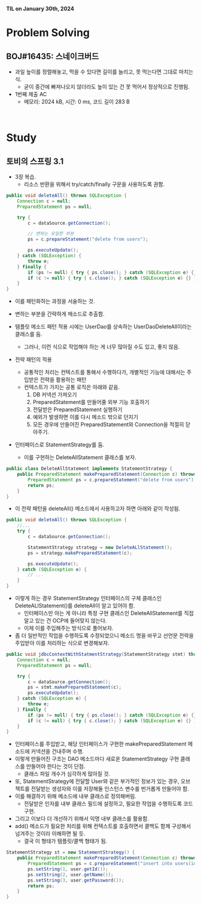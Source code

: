 **TIL on January 30th, 2024**

# Problem Solving
## BOJ#16435: 스네이크버드
* 과일 높이를 정렬해놓고, 먹을 수 있다면 길이를 늘리고, 못 먹는다면 그대로 마치는 식.
    - 굳이 중간에 빠져나오지 않더라도 높이 있는 건 못 먹어서 정상적으로 진행됨.
* 1번째 제출 AC
    - 메모리: 2024 kB, 시간: 0 ms, 코드 길이 283 B

<br>

# Study
## 토비의 스프링 3.1
* 3장 복습.
    - 리소스 반환을 위해서 try/catch/finally 구문을 사용하도록 권함.

```java
public void deleteAll() throws SQLException {
    Connection c = null;
    PreparedStatement ps = null;

    try {
        c = dataSource.getConnection();

        // 변하는 유일한 부분
        ps = c.prepareStatement("delete from users");

        ps.executeUpdate();
    } catch (SQLException) {
        throw e;
    } finally {
        if (ps != null) { try { ps.close(); } catch (SQLException e) {} }
        if (c != null) { try { c.close(); } catch (SQLException e) {} }
    }
}
```

* 이를 패턴화하는 과정을 서술하는 것.
* 변하는 부분을 간략하게 메소드로 추출함.

* 템플릿 메소드 패턴 적용 시에는 UserDao를 상속하는 UserDaoDeleteAll이라는 클래스를 둠.
    - 그러나, 이런 식으로 작업해야 하는 게 너무 많아질 수도 있고, 좋지 않음.

* 전략 패턴의 적용
    - 공통적인 처리는 컨텍스트를 통해서 수행하다가, 개별적인 기능에 대해서는 주입받은 전략을 활용하는 패턴
    - 컨텍스트가 가지는 공통 로직은 아래와 같음.
        1. DB 커넥션 가져오기
        2. PreparedStatement를 만들어줄 외부 기능 호출하기
        3. 전달받은 PreparedStatement 실행하기
        4. 예외가 발생하면 이를 다시 메소드 밖으로 던지기
        5. 모든 경우에 만들어진 PreparedStatement와 Connection을 적절히 닫아주기.
* 인터페이스로 StatementStrategy를 둠.
    - 이를 구현하는 DeleteAllStatement 클래스를 보자.

```java
public class DeleteAllStatement implements StatementStrategy {
    public PreparedStatement makePreparedStatement(Connection c) throws SQLException {
        PreparedStatement ps = c.prepareStatement("delete from users");
        return ps;
    } 
}
```

* 이 전략 패턴을 deleteAll() 메소드에서 사용하고자 하면 아래와 같이 작성됨.

```java
public void deleteAll() throws SQLException {
    //...
    try {
        c = dataSource.getConnection();

        StatementStrategy strategy = new DeleteALlStatement();
        ps = strategy.makePreparedStatement(c);

        ps.executeUpdate();
    } catch (SQLException e) {
        // ...
    }
}
```

* 이렇게 하는 경우 StatementStrategy 인터페이스의 구체 클래스인 DeleteALlStatement()를 deleteAll이 알고 있어야 함.
    - 인터페이스만 아는 게 아니라 특정 구현 클래스인 DeleteAllStatement를 직접 알고 있는 건 OCP에 들어맞지 않는다.
    - 이제 이를 주입해주는 방식으로 풀어보자.
* 좀 더 일반적인 작업을 수행하도록 수정되었으니 메소드 명을 바꾸고 선언문 전략을 주입받아 이를 처리하는 식으로 변경해보자.

```java
public void jdbcContextWithStatmentStrategy(StatementStrategy stmt) throws SQLException {
    Connection c = null;
    PreparedStatement ps = null;

    try {
        c = dataSource.getConnection();
        ps = stmt.makePreparedStatement(c);
        ps.executeUpdate();
    } catch (SQLException e) {
        throw e;
    } finally {
        if (ps != null) { try { ps.close(); } catch (SQLException e) {} }
        if (c != null) { try { c.close(); } catch (SQLException e) {} }
    }
}
```

* 인터페이스를 주입받고, 해당 인터페이스가 구현한 makePreparedStatement 메소드에 커넥션을 건내주며 수행.
* 이렇게 만들어진 구조는 DAO 메소드마다 새로운 StatementStrategy 구현 클래스를 만들어야 한다는 것이 단점.
    - 클래스 파일 개수가 심각하게 많아질 것.
* 또, StatementStrategy에 전달할 User와 같은 부가적인 정보가 있는 경우, 오브젝트를 전달받는 생성자와 이를 저장해둘 인스턴스 변수를 번거롭게 만들어야 함.
* 이를 해결하기 위해 메소드에 내부 클래스로 정의해버림.
    - 전달받은 인자를 내부 클래스 필드에 설정하고, 필요한 작업을 수행하도록 코드 구현.
* 그리고 이보다 더 개선하기 위해서 익명 내부 클래스를 활용함.
* add() 메소드가 필요한 처리를 위해 컨텍스트를 호출하면서 콜백도 함께 구성해서 넘겨주는 것이라 이해하면 될 듯.
    - 결국 이 형태가 템플릿/콜백 형태가 됨.

```java
StatementStrategy st = new StatementStrategy() {
    public PreparedStatement makePreparedStatement(Connection c) throws SQLException {
        PreparedStatement ps = c.prepareStatement("insert into users(id, name, password) values(?,?,?)");
        ps.setString(1, user.getId());
        ps.setString(2, user.getName());
        ps.setString(3, user.getPassword());
        return ps;
    }
}
```
